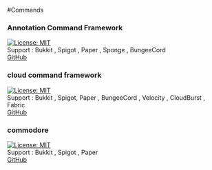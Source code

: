 #Commands

### Annotation Command Framework
[![License: MIT](https://img.shields.io/badge/License-MIT-yellow.svg)](https://opensource.org/licenses/MIT) <br>
Support : Bukkit , Spigot , Paper , Sponge , BungeeCord <br>
[GitHub](https://github.com/aikar/commands)

### cloud command framework
[![License: MIT](https://img.shields.io/badge/License-MIT-yellow.svg)](https://opensource.org/licenses/MIT) <br>
Support : Bukkit , Spigot, Paper , BungeeCord , Velocity , CloudBurst , Fabric <br>
[GitHub](https://github.com/Incendo/cloud)

### commodore
[![License: MIT](https://img.shields.io/badge/License-MIT-yellow.svg)](https://opensource.org/licenses/MIT) <br>
Support : Bukkit , Spigot , Paper <br>
[GitHub](https://github.com/lucko/commodore)
